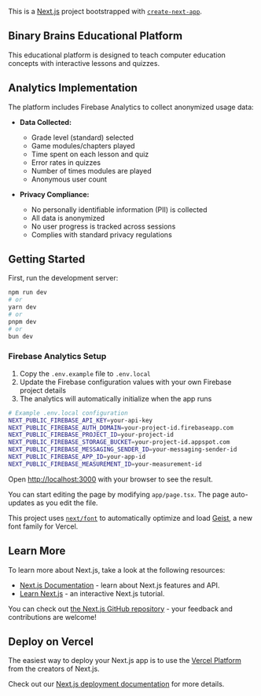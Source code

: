 This is a [Next.js](https://nextjs.org) project bootstrapped with [`create-next-app`](https://nextjs.org/docs/app/api-reference/cli/create-next-app).

## Binary Brains Educational Platform

This educational platform is designed to teach computer education concepts with interactive lessons and quizzes.

## Analytics Implementation

The platform includes Firebase Analytics to collect anonymized usage data:

- **Data Collected:**
  - Grade level (standard) selected
  - Game modules/chapters played
  - Time spent on each lesson and quiz
  - Error rates in quizzes
  - Number of times modules are played
  - Anonymous user count

- **Privacy Compliance:**
  - No personally identifiable information (PII) is collected
  - All data is anonymized
  - No user progress is tracked across sessions
  - Complies with standard privacy regulations

## Getting Started

First, run the development server:

```bash
npm run dev
# or
yarn dev
# or
pnpm dev
# or
bun dev
```

### Firebase Analytics Setup

1. Copy the `.env.example` file to `.env.local`
2. Update the Firebase configuration values with your own Firebase project details
3. The analytics will automatically initialize when the app runs

```bash
# Example .env.local configuration
NEXT_PUBLIC_FIREBASE_API_KEY=your-api-key
NEXT_PUBLIC_FIREBASE_AUTH_DOMAIN=your-project-id.firebaseapp.com
NEXT_PUBLIC_FIREBASE_PROJECT_ID=your-project-id
NEXT_PUBLIC_FIREBASE_STORAGE_BUCKET=your-project-id.appspot.com
NEXT_PUBLIC_FIREBASE_MESSAGING_SENDER_ID=your-messaging-sender-id
NEXT_PUBLIC_FIREBASE_APP_ID=your-app-id
NEXT_PUBLIC_FIREBASE_MEASUREMENT_ID=your-measurement-id
```

Open [http://localhost:3000](http://localhost:3000) with your browser to see the result.

You can start editing the page by modifying `app/page.tsx`. The page auto-updates as you edit the file.

This project uses [`next/font`](https://nextjs.org/docs/app/building-your-application/optimizing/fonts) to automatically optimize and load [Geist](https://vercel.com/font), a new font family for Vercel.

## Learn More

To learn more about Next.js, take a look at the following resources:

- [Next.js Documentation](https://nextjs.org/docs) - learn about Next.js features and API.
- [Learn Next.js](https://nextjs.org/learn) - an interactive Next.js tutorial.

You can check out [the Next.js GitHub repository](https://github.com/vercel/next.js) - your feedback and contributions are welcome!

## Deploy on Vercel

The easiest way to deploy your Next.js app is to use the [Vercel Platform](https://vercel.com/new?utm_medium=default-template&filter=next.js&utm_source=create-next-app&utm_campaign=create-next-app-readme) from the creators of Next.js.

Check out our [Next.js deployment documentation](https://nextjs.org/docs/app/building-your-application/deploying) for more details.
